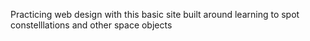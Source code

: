Practicing web design with this basic site built around learning to spot constelllations and other space objects